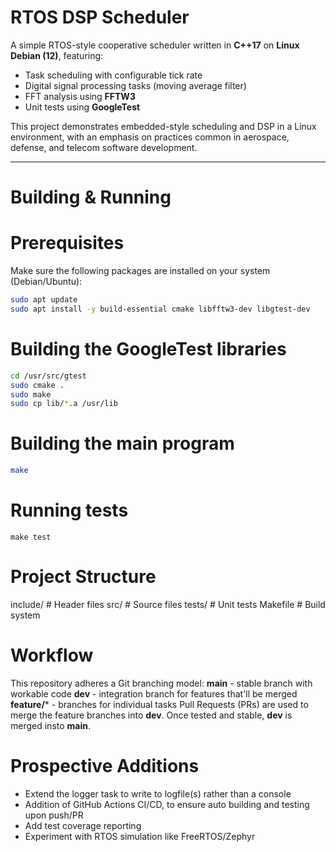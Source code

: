 # RTOS DSP Scheduler

A simple RTOS-style cooperative scheduler written in **C++17** on **Linux Debian (12)**, featuring:

- Task scheduling with configurable tick rate  
- Digital signal processing tasks (moving average filter)  
- FFT analysis using **FFTW3**  
- Unit tests using **GoogleTest**  

This project demonstrates embedded-style scheduling and DSP in a Linux environment, with an emphasis on practices common in aerospace, defense, and telecom software development.

---

# Building & Running

# Prerequisites
Make sure the following packages are installed on your system (Debian/Ubuntu):
```bash
sudo apt update
sudo apt install -y build-essential cmake libfftw3-dev libgtest-dev
```
# Building the GoogleTest libraries
```bash
cd /usr/src/gtest
sudo cmake .
sudo make
sudo cp lib/*.a /usr/lib
```
# Building the main program
```bash
make
```
# Running tests
```
make test
```
# Project Structure
include/ # Header files
src/ # Source files
tests/ # Unit tests
Makefile # Build system
# Workflow
This repository adheres a Git branching model:
**main** - stable branch with workable code
**dev** - integration branch for features that'll be merged
**feature/*** - branches for individual tasks
Pull Requests (PRs) are used to merge the feature branches into **dev**. Once tested and stable, **dev** is merged insto **main**.
# Prospective Additions
- Extend the logger task to write to logfile(s) rather than a console
- Addition of GitHub Actions CI/CD, to ensure auto building and testing upon push/PR
- Add test coverage reporting
- Experiment with RTOS simulation like FreeRTOS/Zephyr

